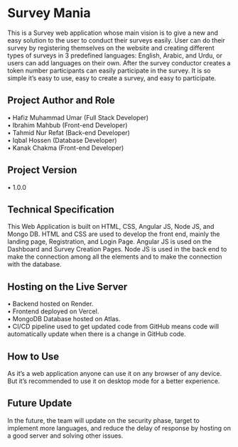 <h1>Survey Mania</h1>

This is a Survey web application whose main vision is to give a new and easy solution to the user to conduct their surveys easily. User can do their survey by registering themselves on the website and creating different types of surveys in 3 predefined languages: English, Arabic, and Urdu, or users can add languages on their own. After the survey conductor creates a token number participants can easily participate in the survey. It is so simple it’s easy to use, easy to create a survey, and easy to participate.

<h2>Project Author and Role</h2>
•	Hafiz Muhammad Umar (Full Stack Developer) <br>
•	Ibrahim Mahbub (Front-end Developer) <br>
•	Tahmid Nur Refat (Back-end Developer) <br>
•	Iqbal Hossen (Database Developer) <br>
•	Kanak Chakma (Front-end Developer)

<h2>Project Version</h2>
•	1.0.0

<h2>Technical Specification</h2>

This Web Application is built on HTML, CSS, Angular JS, Node JS, and Mongo DB. HTML and CSS are used to develop the front end, mainly the landing page, Registration, and Login Page. Angular JS is used on the Dashboard and Survey Creation Pages. Node JS is used in the back end to make the connection among all the elements and to make the connection with the database. 

<h2>Hosting on the Live Server</h2>

•	Backend hosted on Render. <br>
•	Frontend deployed on Vercel. <br>
•	MongoDB Database hosted on Atlas. <br>
•	CI/CD pipeline used to get updated code from GitHub means code will automatically update when there is a change in GitHub code.

<h2>How to Use </h2>

As it’s a web application anyone can use it on any browser of any device. But it’s recommended to use it on desktop mode for a better experience.

<h2>Future Update</h2>
In the future, the team will update on the security phase, target to implement more languages, and reduce the delay of response by hosting on a good server and solving other issues.
